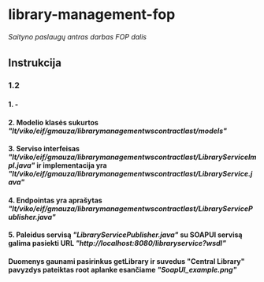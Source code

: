 # library-management-fop
###### Saityno paslaugų antras darbas FOP dalis
## Instrukcija
### 1.2 
#### 1. -
#### 2.  Modelio klasės sukurtos _"lt/viko/eif/gmauza/librarymanagementwscontractlast/models"_
#### 3. Serviso interfeisas _"lt/viko/eif/gmauza/librarymanagementwscontractlast/LibraryServiceImpl.java"_ ir implementacija yra _"lt/viko/eif/gmauza/librarymanagementwscontractlast/LibraryService.java"_
#### 4. Endpointas yra aprašytas _"lt/viko/eif/gmauza/librarymanagementwscontractlast/LibraryServicePublisher.java"_
#### 5. Paleidus servisą  _"LibraryServicePublisher.java"_ su SOAPUI servisą galima pasiekti URL _"http://localhost:8080/libraryservice?wsdl"_
#### Duomenys gaunami pasirinkus getLibrary ir suvedus "<arg0>Central Library</arg0>" pavyzdys pateiktas root aplanke esančiame _"SoapUI_example.png"_
